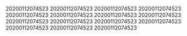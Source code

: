 20200112074523
20200112074523
20200112074523
20200112074523
20200112074523
20200112074523
20200112074523
20200112074523
20200112074523
20200112074523
20200112074523
20200112074523
20200112074523
20200112074523
20200112074523
